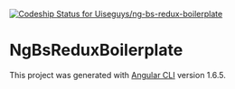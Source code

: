 [ ![Codeship Status for Uiseguys/ng-bs-redux-boilerplate](https://app.codeship.com/projects/10999c00-f205-0135-e5f2-0a73ab43f3b9/status?branch=master)](https://app.codeship.com/projects/271377)

# NgBsReduxBoilerplate

This project was generated with [Angular CLI](https://github.com/angular/angular-cli) version 1.6.5.

